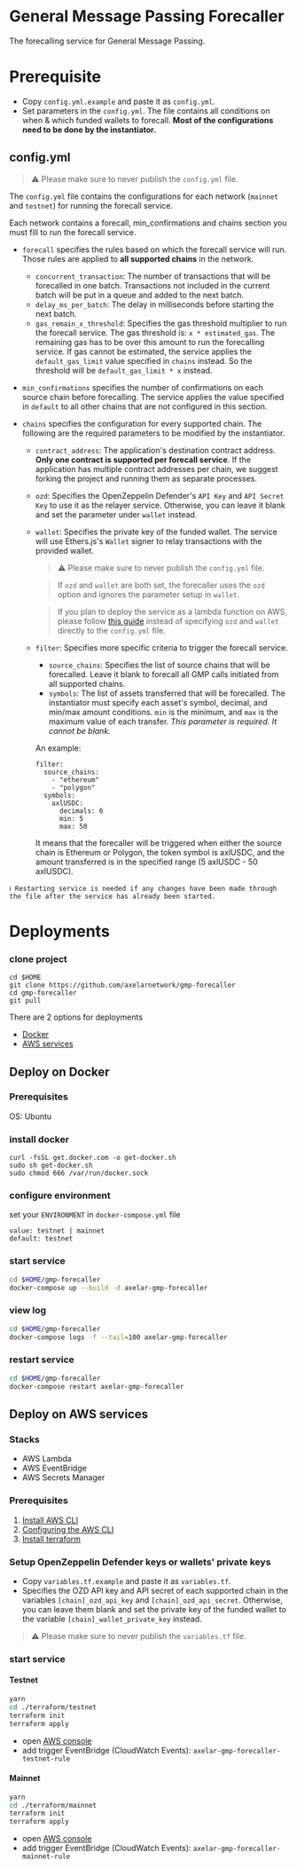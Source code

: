 # General Message Passing Forecaller

The forecalling service for General Message Passing.

# Prerequisite

- Copy `config.yml.example` and paste it as `config.yml`.
- Set parameters in the `config.yml`. The file contains all conditions on when & which funded wallets to forecall. **Most of the configurations need to be done by the instantiator.**

## config.yml

> :warning: Please make sure to never publish the `config.yml` file.

The `config.yml` file contains the configurations for each network (`mainnet` and `testnet`) for running the forecall service.

Each network contains a forecall, min_confirmations and chains section you must fill to run the forecall service.

- `forecall` specifies the rules based on which the forecall service will run. Those rules are applied to **all supported chains** in the network.
  - `concurrent_transaction`: The number of transactions that will be forecalled in one batch. Transactions not included in the current batch will be put in a queue and added to the next batch.
  - `delay_ms_per_batch`: The delay in milliseconds before starting the next batch.
  - `gas_remain_x_threshold`: Specifies the gas threshold multiplier to run the forecall service. The gas threshold is: `x * estimated_gas`. The remaining gas has to be over this amount to run the forecalling service. If gas cannot be estimated, the service applies the `default_gas_limit` value specified in `chains` instead. So the threshold will be `default_gas_limit * x` instead.
- `min_confirmations` specifies the number of confirmations on each source chain before forecalling. The service applies the value specified in `default` to all other chains that are not configured in this section.
- `chains` specifies the configuration for every supported chain. The following are the required parameters to be modified by the instantiator.

  - `contract_address`: The application's destination contract address. **Only one contract is supported per forecall service**. If the application has multiple contract addresses per chain, we suggest forking the project and running them as separate processes.

  - `ozd`: Specifies the OpenZeppelin Defender's `API Key` and `API Secret Key` to use it as the relayer service. Otherwise, you can leave it blank and set the parameter under `wallet` instead.
  - `wallet`: Specifies the private key of the funded wallet. The service will use Ethers.js's `Wallet` signer to relay transactions with the provided wallet.

    > :warning: Please make sure to never publish the `config.yml` file.

    > If `ozd` and `wallet` are both set, the forecaller uses the `ozd` option and ignores the parameter setup in `wallet`.

    > If you plan to deploy the service as a lambda function on AWS, please follow [this guide](https://github.com/axelarnetwork/gmp-forecaller#setup-openzeppelin-defender-keys-or-wallets-private-keys) instead of specifying `ozd` and `wallet` directly to the `config.yml` file.

  - `filter`: Specifies more specific criteria to trigger the forecall service.
    - `source_chains`: Specifies the list of source chains that will be forecalled. Leave it blank to forecall all GMP calls initiated from all supported chains.
    - `symbols`: The list of assets transferred that will be forecalled. The instantiator must specify each asset's symbol, decimal, and min/max amount conditions. `min` is the minimum, and `max` is the maximum value of each transfer. *This parameter is required. It cannot be blank.* 

    An example:

    ```
    filter: 
      source_chains: 
        - "ethereum"
        - "polygon"
      symbols:
        axlUSDC:
          decimals: 6
          min: 5
          max: 50
    ```

    It means that the forecaller will be triggered when either the source chain is Ethereum or Polygon, the token symbol is axlUSDC, and the amount transferred is in the specified range (5 axlUSDC - 50 axlUSDC).

```
ℹ️ Restarting service is needed if any changes have been made through the file after the service has already been started.
```

# Deployments

### clone project

```
cd $HOME
git clone https://github.com/axelarnetwork/gmp-forecaller
cd gmp-forecaller
git pull
```

There are 2 options for deployments

- [Docker](#deploy-on-docker)
- [AWS services](#deploy-on-aws-services)

## Deploy on Docker

### Prerequisites

OS: Ubuntu

### install docker

```
curl -fsSL get.docker.com -o get-docker.sh
sudo sh get-docker.sh
sudo chmod 666 /var/run/docker.sock
```

### configure environment

set your `ENVIRONMENT` in `docker-compose.yml` file

```
value: testnet | mainnet
default: testnet
```

### start service

```bash
cd $HOME/gmp-forecaller
docker-compose up --build -d axelar-gmp-forecaller
```

### view log

```bash
cd $HOME/gmp-forecaller
docker-compose logs -f --tail=100 axelar-gmp-forecaller
```

### restart service

```bash
cd $HOME/gmp-forecaller
docker-compose restart axelar-gmp-forecaller
```

## Deploy on AWS services

### Stacks

- AWS Lambda
- AWS EventBridge
- AWS Secrets Manager

### Prerequisites

1. [Install AWS CLI](https://docs.aws.amazon.com/cli/latest/userguide/getting-started-prereqs.html)
2. [Configuring the AWS CLI](https://docs.aws.amazon.com/cli/latest/userguide/cli-chap-configure.html)
3. [Install terraform](https://learn.hashicorp.com/tutorials/terraform/install-cli)

### Setup OpenZeppelin Defender keys or wallets' private keys
- Copy `variables.tf.example` and paste it as `variables.tf`.
- Specifies the OZD API key and API secret of each supported chain in the variables `[chain]_ozd_api_key` and `[chain]_ozd_api_secret`. Otherwise, you can leave them blank and set the private key of the funded wallet to the variable `[chain]_wallet_private_key` instead.
> :warning: Please make sure to never publish the `variables.tf` file.

### start service

#### Testnet

```bash
yarn
cd ./terraform/testnet
terraform init
terraform apply
```

- open [AWS console](https://console.aws.amazon.com/lambda/home#/functions/axelar-gmp-forecaller-testnet?tab=configure)
- add trigger EventBridge (CloudWatch Events): `axelar-gmp-forecaller-testnet-rule`

#### Mainnet

```bash
yarn
cd ./terraform/mainnet
terraform init
terraform apply
```

- open [AWS console](https://console.aws.amazon.com/lambda/home#/functions/axelar-gmp-forecaller-mainnet?tab=configure)
- add trigger EventBridge (CloudWatch Events): `axelar-gmp-forecaller-mainnet-rule`
